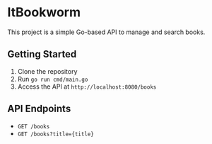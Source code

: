 # ItBookworm

This project is a simple Go-based API to manage and search books.

## Getting Started
1. Clone the repository
2. Run `go run cmd/main.go`
3. Access the API at `http://localhost:8080/books`

## API Endpoints
- `GET /books`
- `GET /books?title={title}`